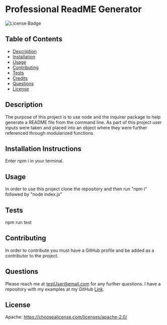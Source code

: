 # Professional ReadME Generator
  ![License Badge](https://img.shields.io/badge/License-Apache-brightgreen)

  ## Table of Contents
  * [Description](#description)
  * [Installation](#installation)
  * [Usage](#usage)
  * [Contributing](#contributing)
  * [Tests](#tests)
  * [Credits](#credits)
  * [Questions](#questions)
  * [License](#license)
  
  ## Description
  The purpose of this project is to use node and the inquirer package to help generate a README file from the command line. As part of this project user inputs were taken and placed into an object where they were further referenced through modularized functions. 
  
  ## Installation Instructions
   Enter npm i in your terminal.
  
  ## Usage
  In order to use this project clone the repository and then run "npm i" followed by "node index.js"
  
  ## Tests
  npm run test
  
  ## Contributing
  In order to contribute you must have a GitHub profile and be added as a contributor to the project.
  
  ## Questions
  Please reach me at testUser@email.com for any further questions. I have a repository with my examples at my GitHub [Link](https://github.com/testUser).
  
  ## License 
Apache: https://choosealicense.com/licenses/apache-2.0/
